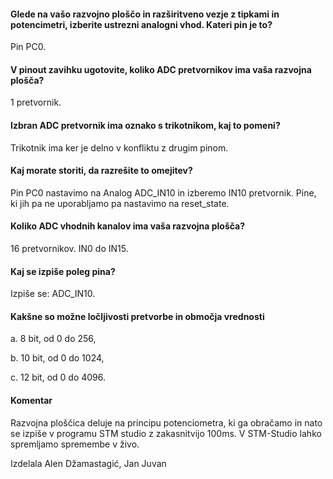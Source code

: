 
<h4>Glede na vašo razvojno ploščo in razširitveno vezje z tipkami in potencimetri, izberite ustrezni analogni vhod. Kateri pin je to?</h4>
<p>Pin PC0.</p>

<h4>V pinout zavihku ugotovite, koliko ADC pretvornikov ima vaša razvojna plošča?</h4
<p>1 pretvornik.</p>

<h4>Izbran ADC pretvornik ima oznako s trikotnikom, kaj to pomeni?</h4>
<p>Trikotnik ima ker je delno v konfliktu z drugim pinom.</p>

<h4>Kaj morate storiti, da razrešite to omejitev?</h4>
<p>Pin PC0 nastavimo na Analog ADC_IN10 in izberemo IN10 pretvornik. Pine, ki jih pa ne uporabljamo pa nastavimo na reset_state.</p>

<h4>Koliko ADC vhodnih kanalov ima vaša razvojna plošča?</h4>
<p>16 pretvornikov. IN0 do IN15.</p>

<h4>Kaj se izpiše poleg pina?</h4>
<p>Izpiše se: ADC_IN10.</p>

<h4>Kakšne so možne ločljivosti pretvorbe in območja vrednosti</h4>

a.  8 bit, od 0 do 256,

b.  10 bit, od 0 do 1024,

c.  12 bit, od 0 do 4096.

<h4>Komentar</h4>
<p>Razvojna ploščica deluje na principu potenciometra, ki ga obračamo in nato se izpiše v programu STM studio z zakasnitvijo 100ms. V STM-Studio lahko spremljamo spremembe v živo.</p>

Izdelala Alen Džamastagić, Jan Juvan
